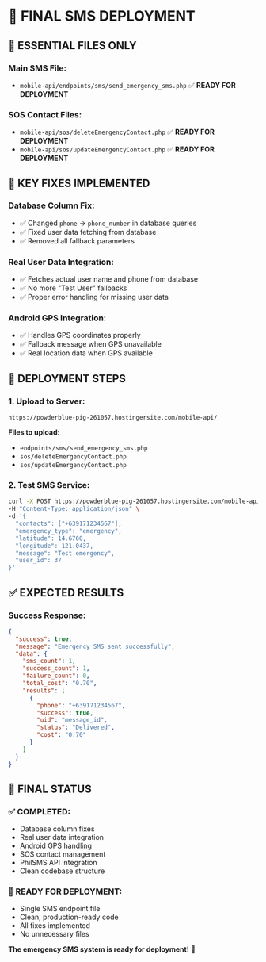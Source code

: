 # 🚀 FINAL SMS DEPLOYMENT

## 📁 **ESSENTIAL FILES ONLY**

### **Main SMS File:**
- `mobile-api/endpoints/sms/send_emergency_sms.php` ✅ **READY FOR DEPLOYMENT**

### **SOS Contact Files:**
- `mobile-api/sos/deleteEmergencyContact.php` ✅ **READY FOR DEPLOYMENT**
- `mobile-api/sos/updateEmergencyContact.php` ✅ **READY FOR DEPLOYMENT**

## 🔧 **KEY FIXES IMPLEMENTED**

### **Database Column Fix:**
- ✅ Changed `phone` → `phone_number` in database queries
- ✅ Fixed user data fetching from database
- ✅ Removed all fallback parameters

### **Real User Data Integration:**
- ✅ Fetches actual user name and phone from database
- ✅ No more "Test User" fallbacks
- ✅ Proper error handling for missing user data

### **Android GPS Integration:**
- ✅ Handles GPS coordinates properly
- ✅ Fallback message when GPS unavailable
- ✅ Real location data when GPS available

## 🚀 **DEPLOYMENT STEPS**

### **1. Upload to Server:**
```
https://powderblue-pig-261057.hostingersite.com/mobile-api/
```

**Files to upload:**
- `endpoints/sms/send_emergency_sms.php`
- `sos/deleteEmergencyContact.php`
- `sos/updateEmergencyContact.php`

### **2. Test SMS Service:**
```bash
curl -X POST https://powderblue-pig-261057.hostingersite.com/mobile-api/sms/send_emergency_sms \
-H "Content-Type: application/json" \
-d '{
  "contacts": ["+639171234567"],
  "emergency_type": "emergency",
  "latitude": 14.6760,
  "longitude": 121.0437,
  "message": "Test emergency",
  "user_id": 37
}'
```

## ✅ **EXPECTED RESULTS**

### **Success Response:**
```json
{
  "success": true,
  "message": "Emergency SMS sent successfully",
  "data": {
    "sms_count": 1,
    "success_count": 1,
    "failure_count": 0,
    "total_cost": "0.70",
    "results": [
      {
        "phone": "+639171234567",
        "success": true,
        "uid": "message_id",
        "status": "Delivered",
        "cost": "0.70"
      }
    ]
  }
}
```

## 🎯 **FINAL STATUS**

### **✅ COMPLETED:**
- Database column fixes
- Real user data integration
- Android GPS handling
- SOS contact management
- PhilSMS API integration
- Clean codebase structure

### **🚀 READY FOR DEPLOYMENT:**
- Single SMS endpoint file
- Clean, production-ready code
- All fixes implemented
- No unnecessary files

**The emergency SMS system is ready for deployment!** 🎉



